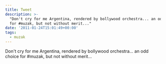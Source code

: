 ```yaml
---
title: Tweet
description: >-
  "Don't cry for me Argentina, rendered by bollywood orchestra... an odd choice
  for #muzak, but not without merit..."
date: '2011-01-24T15:01:49+00:00'
tags:
  - muzak
---
```

Don't cry for me Argentina, rendered by bollywood orchestra... an odd choice for #muzak, but not without merit...
